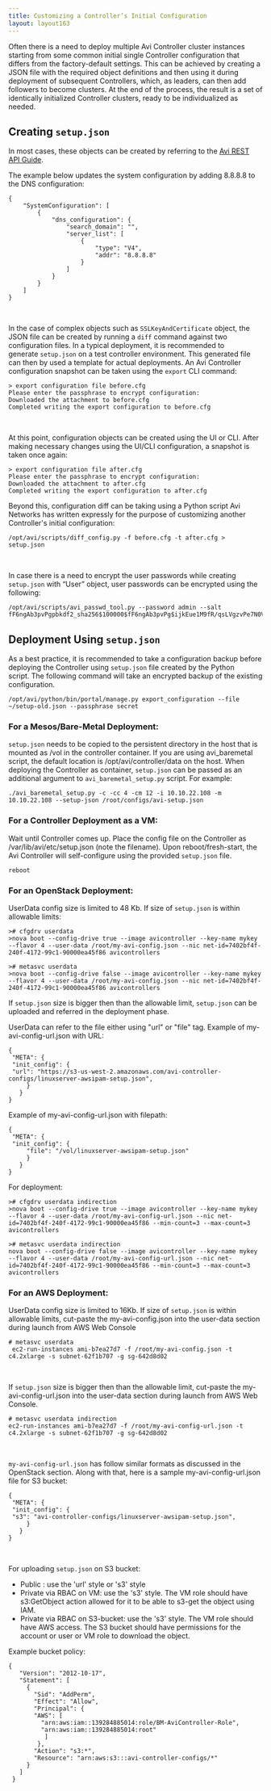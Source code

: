 ```yaml
---
title: Customizing a Controller’s Initial Configuration
layout: layout163
---
```

Often there is a need to deploy multiple Avi Controller cluster instances starting from some common initial single Controller configuration that differs from the factory-default settings. This can be achieved by creating a JSON file with the required object definitions and then using it during deployment of subsequent Controllers, which, as leaders, can then add followers to become clusters. At the end of the process, the result is a set of identically initialized Controller clusters, ready to be individualized as needed.

## Creating <code>setup.json</code>

In most cases, these objects can be created by referring to the <a href="/docs/latest/api-guide/">Avi REST API Guide</a>.

The example below updates the system configuration by adding 8.8.8.8 to the DNS configuration:
<code></code>

<pre><code class="language-lua">{
    "SystemConfiguration": [
        {
            "dns_configuration": {
                "search_domain": "",
                "server_list": [
                    {
                        "type": "V4",
                        "addr": "8.8.8.8"
                    }
                ]
            }
        }
    ]
}</code></pre>  

 

In the case of complex objects such as <code>SSLKeyAndCertificate</code> object, the JSON file can be created by running a <code>diff</code> command against two configuration files. In a typical deployment, it is recommended to generate <code>setup.json</code> on a test controller environment. This generated file can then by used a template for actual deployments.
An Avi Controller configuration snapshot can be taken using the <code>export</code> CLI command:
<code></code>

<pre><code class="language-lua">&gt; export configuration file before.cfg
Please enter the passphrase to encrypt configuration:
Downloaded the attachment to before.cfg
Completed writing the export configuration to before.cfg</code></pre>  

 

<code></code>
At this point, configuration objects can be created using the UI or CLI. After making necessary changes using the UI/CLI configuration, a snapshot is taken once again:
<code></code>

<pre><code class="language-lua">&gt; export configuration file after.cfg
Please enter the passphrase to encrypt configuration:
Downloaded the attachment to after.cfg
Completed writing the export configuration to after.cfg</code></pre>  

<code></code>
Beyond this, configuration diff can be taking using a Python script Avi Networks has written expressly for the purpose of customizing another Controller's initial configuration:
<code></code>

<pre><code class="language-lua">/opt/avi/scripts/diff_config.py -f before.cfg -t after.cfg &gt; setup.json</code></pre>  

 

In case there is a need to encrypt the user passwords while creating <code>setup.json</code> with “User” object, user passwords can be encrypted using the following:
<code></code>

<pre><code class="language-lua">/opt/avi/scripts/avi_passwd_tool.py --password admin --salt fF6ngAb3pvPgpbkdf2_sha256$100000$fF6ngAb3pvPg$ijkEue1M9fR/qsLVgzvPe7N0VvOxIjDiJVmK9NIx+0Q=$6$fF6ngAb3pvPg$CqAKtNRZtgXtJchrPmoxUgdLFM7rFGmta1tWb7sobQI4iSZAY2QuAOBNtboVGrmDYPMCvqXXH6lARr9RedCJT.</code></pre>  

## Deployment Using <code>setup.json</code>

As a best practice, it is recommended to take a configuration backup before deploying the Controller using <code>setup.json</code> file created by the Python script. The following command will take an encrypted backup of the existing configuration.
<code></code>

<pre><code class="language-lua">/opt/avi/python/bin/portal/manage.py export_configuration --file ~/setup-old.json --passphrase secret</code></pre>  

### For a Mesos/Bare-Metal Deployment:

<code>setup.json</code> needs to be copied to the persistent directory in the host that is mounted as /vol in the controller container. If you are using avi_baremetal script, the default location is /opt/avi/controller/data on the host. When deploying the Controller as container, <code>setup.json</code> can be passed as an additional argument to <code>avi_baremetal_setup.py</code> script. For example:
<code></code>

<pre><code class="language-lua">./avi_baremetal_setup.py -c -cc 4 -cm 12 -i 10.10.22.108 -m 10.10.22.108 --setup-json /root/configs/avi-setup.json</code></pre>  

### For a Controller Deployment as a VM:

Wait until Controller comes up. Place the config file on the Controller as /var/lib/avi/etc/setup.json (note the filename). Upon reboot/fresh-start, the Avi Controller will self-configure using the provided <code>setup.json</code> file.

<pre><code class="language-lua">reboot</code></pre>  

### For an OpenStack Deployment:

UserData config size is limited to 48 Kb. If size of <code>setup.json</code> is within allowable limits:
<code></code>

<pre><code class="language-lua">&gt;# cfgdrv userdata
&gt;nova boot --config-drive true --image avicontroller --key-name mykey --flavor 4 --user-data /root/my-avi-config.json --nic net-id=7402bf4f-240f-4172-99c1-90000ea45f86 avicontrollers

&gt;# metasvc userdata
&gt;nova boot --config-drive false --image avicontroller --key-name mykey --flavor 4 --user-data /root/my-avi-config.json --nic net-id=7402bf4f-240f-4172-99c1-90000ea45f86 avicontrollers</code></pre>  

If <code>setup.json</code> size is bigger then than the allowable limit, <code>setup.json</code> can be uploaded and referred in the deployment phase.

UserData can refer to the file either using "url" or "file" tag. Example of my-avi-config-url.json with URL: <code></code>

<pre><code class="language-lua">{
 "META": {
 "init_config": {
 "url": "https://s3-us-west-2.amazonaws.com/avi-controller-configs/linuxserver-awsipam-setup.json",
     }
   } 
}</code></pre>  

Example of my-avi-config-url.json with filepath:
<code></code>

<pre><code class="language-lua">{
 "META": {
 "init_config": {
     "file": "/vol/linuxserver-awsipam-setup.json"     
     }
   } 
}</code></pre>  

For deployment:

<pre><code class="language-lua">&gt;# cfgdrv userdata indirection
&gt;nova boot --config-drive true --image avicontroller --key-name mykey --flavor 4 --user-data /root/my-avi-config-url.json --nic net-id=7402bf4f-240f-4172-99c1-90000ea45f86 --min-count=3 --max-count=3 avicontrollers

&gt;# metasvc userdata indirection
nova boot --config-drive false --image avicontroller --key-name mykey --flavor 4 --user-data /root/my-avi-config-url.json --nic net-id=7402bf4f-240f-4172-99c1-90000ea45f86 --min-count=3 --max-count=3 avicontrollers</code></pre>  

### For an AWS Deployment:

UserData config size is limited to 16Kb. If size of <code>setup.json</code> is within allowable limits, cut-paste the my-avi-config.json into the user-data section during launch from AWS Web Console
<code></code>

<pre><code class="language-lua"># metasvc userdata
 ec2-run-instances ami-b7ea27d7 -f /root/my-avi-config.json -t c4.2xlarge -s subnet-62f1b707 -g sg-642d8d02</code></pre>  

 

<code></code>
If <code>setup.json</code> size is bigger then than the allowable limit, cut-paste the my-avi-config-url.json into the user-data section during launch from AWS Web Console.
<code></code>

<pre><code class="language-lua"># metasvc userdata indirection
ec2-run-instances ami-b7ea27d7 -f /root/my-avi-config-url.json -t c4.2xlarge -s subnet-62f1b707 -g sg-642d8d02</code></pre>  

 

<code></code>
<code>my-avi-config-url.json</code> has follow similar formats as discussed in the OpenStack section. Along with that, here is a sample my-avi-config-url.json file for S3 bucket:
<code></code>

<pre><code class="language-lua">{
 "META": {
 "init_config": {
 "s3": "avi-controller-configs/linuxserver-awsipam-setup.json",
     }
   } 
}</code></pre>  

 

<code></code>
For uploading <code>setup.json</code> on S3 bucket:

* Public : use the 'url' style or 's3' style
* Private via RBAC on VM: use the 's3' style. The VM role should have s3:GetObject action allowed for it to be able to s3-get the object using IAM.
* Private via RBAC on S3-bucket: use the 's3' style. The VM role should have AWS access. The S3 bucket should have permissions for the account or user or VM role to download the object. 

Example bucket policy:
<code></code>


<pre><code class="language-lua">{
   "Version": "2012-10-17",
   "Statement": [
     {
       "Sid": "AddPerm",
       "Effect": "Allow",
       "Principal": {
       "AWS": [
         "arn:aws:iam::139284885014:role/BM-AviController-Role",
         "arn:aws:iam::139284885014:root"
          ]
        },
       "Action": "s3:*",
       "Resource": "arn:aws:s3:::avi-controller-configs/*"
     }
   ]
 }</code></pre>  